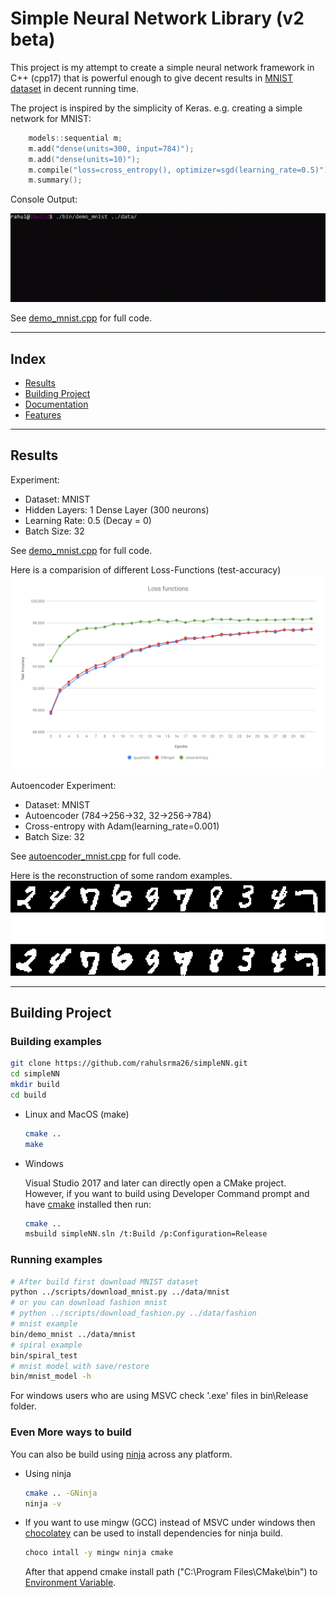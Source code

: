 Simple Neural Network Library (v2 beta)
========================================

This project is my attempt to create a simple neural network
framework in C++ (cpp17) that is powerful enough to give decent
results in [MNIST dataset](http://yann.lecun.com/exdb/mnist/) in decent running time.

The project is inspired by the simplicity of Keras. e.g. creating a simple network for MNIST:

```cpp
    models::sequential m;
    m.add("dense(units=300, input=784)");
    m.add("dense(units=10)");
    m.compile("loss=cross_entropy(), optimizer=sgd(learning_rate=0.5)");
    m.summary();
```

Console Output:

![console_run](docs/plots/console_run.gif)

See [demo_mnist.cpp](examples/demo_mnist.cpp) for full code.

---
## Index

*	[Results](#results)
*   [Building Project](#building-project)
*	[Documentation](docs/index.md)
*	[Features](docs/index.md#functions)

---

[](#results)
## Results

Experiment:
* Dataset: MNIST
* Hidden Layers: 1 Dense Layer (300 neurons)
* Learning Rate: 0.5 (Decay = 0)
* Batch Size: 32

See [demo_mnist.cpp](examples/demo_mnist.cpp) for full code.

Here is a comparision of different Loss-Functions (test-accuracy)
![alt text](docs/plots/loss_functions.svg)

Autoencoder Experiment:
* Dataset: MNIST
* Autoencoder (784->256->32, 32->256->784)
* Cross-entropy with Adam(learning_rate=0.001)
* Batch Size: 32

See [autoencoder_mnist.cpp](examples/autoencoder_mnist.cpp) for full code.

Here is the reconstruction of some random examples.
![alt text](docs/plots/autoencoder.png)

---

[](#building-project)
## Building Project

### Building examples

```sh
git clone https://github.com/rahulsrma26/simpleNN.git
cd simpleNN
mkdir build
cd build
```

* Linux and MacOS (make)
    ```sh
    cmake ..
    make
    ```

* Windows

    Visual Studio 2017 and later can directly open a CMake project. However, if you want to build using Developer Command prompt and have [cmake](https://cmake.org/) installed then run:
    ```sh
    cmake ..
    msbuild simpleNN.sln /t:Build /p:Configuration=Release
    ```

### Running examples

```sh
# After build first download MNIST dataset
python ../scripts/download_mnist.py ../data/mnist
# or you can download fashion mnist
# python ../scripts/download_fashion.py ../data/fashion
# mnist example
bin/demo_mnist ../data/mnist
# spiral example
bin/spiral_test
# mnist model with save/restore
bin/mnist_model -h
```
For windows users who are using MSVC check '.exe' files in bin\Release folder.

### Even More ways to build

You can also be build using [ninja](https://ninja-build.org/) across any platform.

* Using ninja
    ```sh
    cmake .. -GNinja
    ninja -v
    ```

* If you want to use mingw (GCC) instead of MSVC under windows then [chocolatey](https://chocolatey.org/) can be used to install dependencies for ninja build.

    ```sh
    choco intall -y mingw ninja cmake
    ```
    After that append cmake install path ("C:\Program Files\CMake\bin") to [Environment Variable](https://helpdeskgeek.com/windows-10/add-windows-path-environment-variable/).

